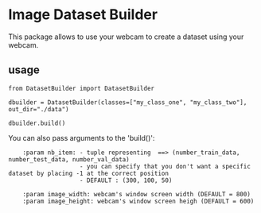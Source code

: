 # Image Dataset Builder
This package allows to use your webcam to create a dataset using your webcam.

## usage
```
from DatasetBuilder import DatasetBuilder

dbuilder = DatasetBuilder(classes=["my_class_one", "my_class_two"], out_dir="./data")

dbuilder.build()
```

You can also pass arguments to the 'build()':

        :param nb_item: - tuple representing  ==> (number_train_data, number_test_data, number_val_data)
                        - you can specify that you don't want a specific dataset by placing -1 at the correct position
                        - DEFAULT : (300, 100, 50)

        :param image_width: webcam's window screen width (DEFAULT = 800)
        :param image_height: webcam's window screen heigh (DEFAULT = 600)
        
